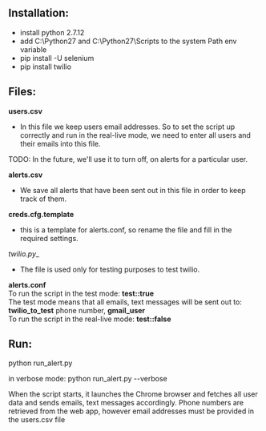 ## Installation:
* install python 2.7.12
* add C:\Python27 and C:\Python27\Scripts to the system Path env variable
* pip install -U selenium
* pip install twilio

## Files:
__users.csv__  
* In this file we keep users email addresses. So to set the script up correctly and run in the real-live mode, we need to enter all users and their emails into this file.

TODO: In the future, we'll use it to turn off, on alerts for a particular user.

__alerts.csv__
* We save all alerts that have been sent out in this file in order to keep
track of them.

__creds.cfg.template__
* this is a template for alerts.conf, so rename the file and fill in the required settings.

__twilio_.py__
* The file is used only for testing purposes to test twilio.

__alerts.conf__
</br>
To run the script in the test mode: __test::true__ 
</br>
The test mode means that all emails, text messages will be sent out to: __twilio_to_test__ phone number,  __gmail_user__
</br>
To run the script in the real-live mode: __test::false__

## Run:
python run_alert.py

in verbose mode:
python run_alert.py --verbose

When the script starts, it launches the Chrome browser and fetches all user data
and sends emails, text messages accordingly.
Phone numbers are retrieved from the web app, however email addresses must be
provided in the users.csv file


